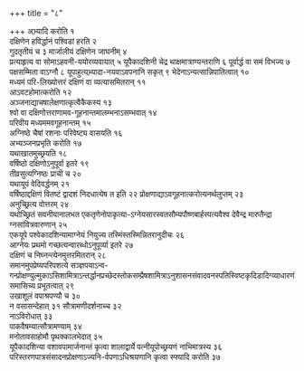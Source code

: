 +++
title = "८"

+++
अभ्र्यादि करोति १  
दक्षिणेन हविर्द्धानं पश्विडां हरति २  
गुदतृतीयं च ३
मार्जालीयं दक्षिणेन जाघनीम् ४  
प्रत्याहृत्य वा
सोमाऽहवनी-ययोरव्यवायात् ५
यूपैकादशिनी चेद्र थाक्षमात्राण्यन्तराणि ६
पूर्वार्द्ध वा समं विभज्य ७  
पक्षसम्मिता वाऽग्नौ ८
यूपाहुत्यभ्र्यादा-नयवाऽवपनानि सकृत् ९
भेदेनाऽन्यत्सान्निपातित्वात्
१०  
मध्यमं परि-लिख्योत्तरं दक्षिणं वा व्यत्यासमितरान् ११  
आऽवटहोमात्करोति
१२  
अञ्जनाद्याचषालेक्षणात्कृत्वैकैकस्य १३  
श्वो वा
दक्षिणोत्तराणामव-गूहनान्तमालम्भनाऽसम्भवात्
१४  
परिवीय मध्यममवगूहनान्तम् १५  
अग्निष्ठे चैषां रशनाः परिवेष्ट्य वासयति
१६  
अभ्यञ्जनप्रभृति करोति १७  
यथाखातमुच्छ्रयति १८  
वर्षिष्ठो
दक्षिणोऽनुपूर्वा इतरे १९  
तीव्रसुत्यग्निष्ठः प्राची
च २०  
यथायूपं वेदिवर्द्धनम् २१  
वर्षिष्ठाद्दक्षिणं वितष्टं द्वादशं
निदधात्येष त इति २२
प्रोक्षणाद्याऽवगूहनात्करोत्यनर्थलुप्तम्
२३  
अनुच्छ्रित्य वोत्तरम् २४  
यथोच्छ्रितं सवनीयानालभत
एकतृणेनोपाकृत्या-ऽग्नेयसारस्वतसौम्यपौष्णबार्हस्पत्यवैश्व
देवैन्द्र मारुतैन्द्रा ग्नसावित्रवारुणान् २५  
एकयूपे
पश्वेकादशिन्यामाग्नेयं नियुज्य
तस्मिंस्तस्मिन्नितरानुदीचः २६  
आग्नेयः प्रथमो गच्छत्यन्वारब्धोऽनुपूर्व्या
इतरे २७  
दक्षिणं च निघ्नन्त्येनमुत्तरमितरान् २८  
समानमुपप्रेष्यपरिपशत्ये
सञ्ज्ञपयाऽन्व-गन्प्रोक्षण्युल्मुकाऽसिशामित्राऽन्तर्द्धानप्रच्छेदस्तोकसम्प्रैषशामित्राऽनुशासनसंवादवनस्पतिस्विष्टकृदिडादिग्व्याधारणं
समासिच्य प्रभूतत्वात् २९  
उखाशूलं वपाश्रपण्यौ च ३०  
न वसासन्देहात् ३१
सौत्रामणीदर्शनाच्च ३२  
नाऽविरोधात् ३३  
पाकवैषम्यात्सौत्रामण्याम्
३४  
मनोतावसाहोमौ पृथक्कालभेदात् ३५  
यूपैकादशिन्या वशावपामार्जनान्तं कृत्वा
शालाद्वार्ये पत्नीयूपोच्छ्रयणं नाभिमात्रस्य ३६
परिस्तरणपात्रसंसादनप्रोक्षणाऽज्यनि-र्वपणाऽधिश्रयणानि
कृत्वा स्फ्यादि करोति ३७  
